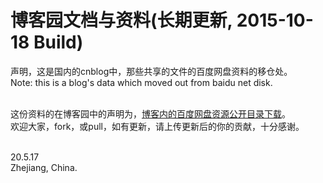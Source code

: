 # 博客园文档与资料(长期更新, 2015-10-18 Build)

声明，这是国内的cnblog中，那些共享的文件的百度网盘资料的移仓处。<br/>
Note: this is a blog's data which moved out from baidu net disk. <br/><br/>


这份资料的在博客园中的声明为，[博客内的百度网盘资源公开目录下载](https://www.cnblogs.com/arxive/p/11616970.html)。 <br/>
欢迎大家，fork，或pull，如有更新，请上传更新后的你的贡献，十分感谢。
<br/>
<br/>



20.5.17<br/>
Zhejiang, China.

